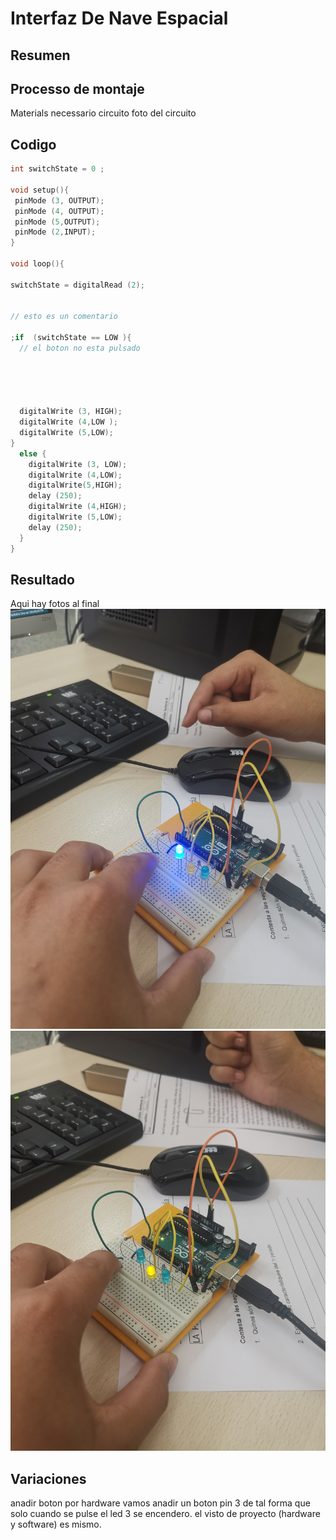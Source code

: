 # Interfaz De Nave Espacial


## Resumen





## Processo de montaje
Materials necessario 
circuito
foto del circuito


## Codigo


``` C++
int switchState = 0 ;

void setup(){
 pinMode (3, OUTPUT);
 pinMode (4, OUTPUT);
 pinMode (5,OUTPUT);
 pinMode (2,INPUT);
}

void loop(){
 
switchState = digitalRead (2);


// esto es un comentario  

;if  (switchState == LOW ){
  // el boton no esta pulsado 





  digitalWrite (3, HIGH);
  digitalWrite (4,LOW );
  digitalWrite (5,LOW);
}
  else {
    digitalWrite (3, LOW);
    digitalWrite (4,LOW);
    digitalWrite(5,HIGH);
    delay (250);
    digitalWrite (4,HIGH);
    digitalWrite (5,LOW);
    delay (250);
  }
}
```



## Resultado
Aqui hay fotos al final
![](https://raw.githubusercontent.com/Hanzla55/Arduino/main/Interfaz%20DE%20nave.jpg)
![](https://raw.githubusercontent.com/Hanzla55/Arduino/main/interfaz%20de%20nave.jpg)




## Variaciones
anadir boton por hardware 
vamos anadir un boton pin 3 de tal forma que solo cuando se pulse  el led 3 se encendero. el visto de proyecto (hardware y software) es mismo.






